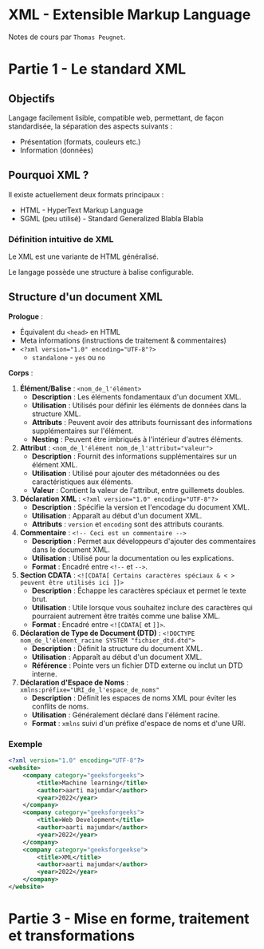 # XML - Extensible Markup Language

 Notes de cours par `Thomas Peugnet`.

# Partie 1 - Le standard XML

## Objectifs

Langage facilement lisible, compatible web, permettant, de façon standardisée, la séparation des aspects suivants : 

- Présentation (formats, couleurs etc.)
- Information (données)

## Pourquoi XML ?

Il existe actuellement deux formats principaux :

- HTML - HyperText Markup Language
- SGML (peu utilisé) - Standard Generalized Blabla Blabla

### Définition intuitive de XML

Le XML est une variante de HTML généralisé.

Le langage possède une structure à balise configurable.

## Structure d'un document XML

**Prologue** :

- Équivalent du `<head>` en HTML
- Meta informations (instructions de traitement & commentaires)
- `<?xml version="1.0" encoding="UTF-8"?>`
  - `standalone` - `yes` ou `no`

**Corps** : 

1. **Élément/Balise** : `<nom_de_l'élément>`
   - **Description** : Les éléments fondamentaux d'un document XML.
   - **Utilisation** : Utilisés pour définir les éléments de données dans la structure XML.
   - **Attributs** : Peuvent avoir des attributs fournissant des informations supplémentaires sur l'élément.
   - **Nesting** : Peuvent être imbriqués à l'intérieur d'autres éléments.
2. **Attribut** : `<nom_de_l'élément nom_de_l'attribut="valeur">`
   - **Description** : Fournit des informations supplémentaires sur un élément XML.
   - **Utilisation** : Utilisé pour ajouter des métadonnées ou des caractéristiques aux éléments.
   - **Valeur** : Contient la valeur de l'attribut, entre guillemets doubles.
3. **Déclaration XML** : `<?xml version="1.0" encoding="UTF-8"?>`
   - **Description** : Spécifie la version et l'encodage du document XML.
   - **Utilisation** : Apparaît au début d'un document XML.
   - **Attributs** : `version` et `encoding` sont des attributs courants.
4. **Commentaire** : `<!-- Ceci est un commentaire -->`
   - **Description** : Permet aux développeurs d'ajouter des commentaires dans le document XML.
   - **Utilisation** : Utilisé pour la documentation ou les explications.
   - **Format** : Encadré entre `<!--` et `-->`.
5. **Section CDATA** : `<![CDATA[ Certains caractères spéciaux & < > peuvent être utilisés ici ]]>`
   - **Description** : Échappe les caractères spéciaux et permet le texte brut.
   - **Utilisation** : Utile lorsque vous souhaitez inclure des caractères qui pourraient autrement être traités comme une balise XML.
   - **Format** : Encadré entre `<![CDATA[` et `]]>`.
6. **Déclaration de Type de Document (DTD)** : `<!DOCTYPE nom_de_l'élément_racine SYSTEM "fichier_dtd.dtd">`
   - **Description** : Définit la structure du document XML.
   - **Utilisation** : Apparaît au début d'un document XML.
   - **Référence** : Pointe vers un fichier DTD externe ou inclut un DTD interne.
7. **Déclaration d'Espace de Noms** : `xmlns:préfixe="URI_de_l'espace_de_noms"`
   - **Description** : Définit les espaces de noms XML pour éviter les conflits de noms.
   - **Utilisation** : Généralement déclaré dans l'élément racine.
   - **Format** : `xmlns` suivi d'un préfixe d'espace de noms et d'une URI.

### Exemple

```xml
<?xml version="1.0" encoding="UTF-8"?>
<website>
    <company category="geeksforgeeks">
        <title>Machine learning</title>
        <author>aarti majumdar</author>
        <year>2022</year>
    </company>
    <company category="geeksforgeeks">
        <title>Web Development</title>
        <author>aarti majumdar</author>
        <year>2022</year>
    </company>
    <company category="geeksforgeekse">
        <title>XML</title>
        <author>aarti majumdar</author>
        <year>2022</year>
    </company>
</website>
```

## 

# Partie 3 - Mise en forme, traitement et transformations